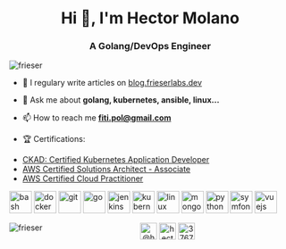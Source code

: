 <h1 align="center">Hi 👋, I'm Hector Molano</h1>
<h3 align="center">A Golang/DevOps Engineer</h3>

<p align="left"> <img src="https://komarev.com/ghpvc/?username=frieser" alt="frieser" /> </p>

- 📝 I regulary write articles on [blog.frieserlabs.dev](https://blog.frieserlabs.dev)

- 💬 Ask me about **golang, kubernetes, ansible, linux...**

- 📫 How to reach me **fiti.pol@gmail.com**

- :trophy: Certifications:
* [CKAD: Certified Kubernetes Application Developer](https://ti-user-certificates.s3.amazonaws.com/e0df7fbf-a057-42af-8a1f-590912be5460/7e5a375a-a160-5fb9-a172-fadd184c1adb-hector-molano-macias-certified-kubernetes-application-developer-ckad-certificate.pdf)
* [AWS Certified Solutions Architect - Associate](https://www.certmetrics.com/amazon/public/badge.aspx?i=1&t=c&d=2019-12-12&ci=AWS01141440)
* [AWS Certified Cloud Practitioner](https://www.certmetrics.com/amazon/public/badge.aspx?i=9&t=c&d=2020-02-17&ci=AWS01141440)

<p align="left"><img src="https://www.vectorlogo.zone/logos/gnu_bash/gnu_bash-icon.svg" alt="bash" width="40" height="40"/> <img src="https://devicons.github.io/devicon/devicon.git/icons/docker/docker-original-wordmark.svg" alt="docker" width="40" height="40"/> <img src="https://www.vectorlogo.zone/logos/git-scm/git-scm-icon.svg" alt="git" width="40" height="40"/> <img src="https://devicons.github.io/devicon/devicon.git/icons/go/go-original.svg" alt="go" width="40" height="40"/> <img src="https://www.vectorlogo.zone/logos/jenkins/jenkins-icon.svg" alt="jenkins" width="40" height="40"/> <img src="https://www.vectorlogo.zone/logos/kubernetes/kubernetes-icon.svg" alt="kubernetes" width="40" height="40"/> <img src="https://devicons.github.io/devicon/devicon.git/icons/linux/linux-original.svg" alt="linux" width="40" height="40"/> <img src="https://devicons.github.io/devicon/devicon.git/icons/mongodb/mongodb-original-wordmark.svg" alt="mongodb" width="40" height="40"/> <img src="https://devicons.github.io/devicon/devicon.git/icons/python/python-original.svg" alt="python" width="40" height="40"/> <img src="https://symfony.com/logos/symfony_black_03.svg" alt="symfony" width="40" height="40"/> <img src="https://devicons.github.io/devicon/devicon.git/icons/vuejs/vuejs-original-wordmark.svg" alt="vuejs" width="40" height="40"/></p><p><img align="left" src="https://github-readme-stats.vercel.app/api/top-langs/?username=frieser&layout=compact&hide=html" alt="frieser" /></p>

<p align="center">
<a href="https://twitter.com/@hector_noseque" target="blank"><img align="center" src="https://cdn.jsdelivr.net/npm/simple-icons@3.0.1/icons/twitter.svg" alt="@hector_noseque" height="30" width="30" /></a>
<a href="https://linkedin.com/in/hectormolano" target="blank"><img align="center" src="https://cdn.jsdelivr.net/npm/simple-icons@3.0.1/icons/linkedin.svg" alt="hectormolano" height="30" width="30" /></a>
<a href="https://stackoverflow.com/users/3767194" target="blank"><img align="center" src="https://cdn.jsdelivr.net/npm/simple-icons@3.0.1/icons/stackoverflow.svg" alt="3767194" height="30" width="30" /></a>
</p>
